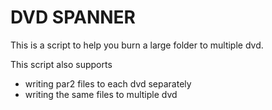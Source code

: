 # DVD SPANNER

This is a script to help you burn a large folder to multiple dvd.

This script also supports
- writing par2 files to each dvd separately
- writing the same files to multiple dvd